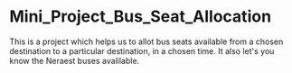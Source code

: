 # Mini_Project_Bus_Seat_Allocation

This is a project which helps us to allot bus seats available from a chosen destination to a particular destination, in a chosen time. It also let's you know the Neraest buses avalilable.

